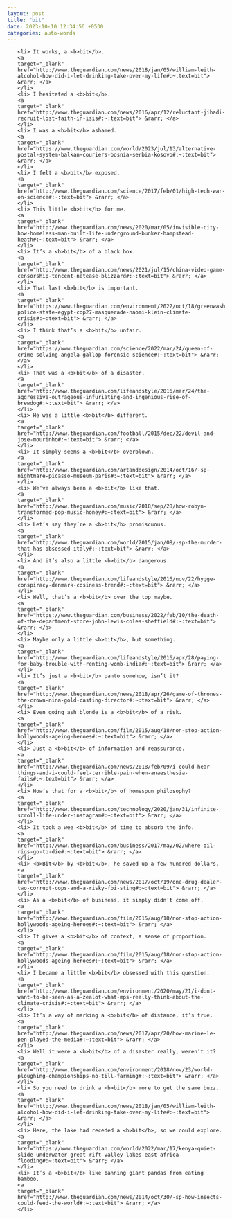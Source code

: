 ```yaml
---
layout: post
title: "bit"
date: 2023-10-10 12:34:56 +0530
categories: auto-words
---
```

<ol>

    <li> It works, a <b>bit</b>.
    <a 
    target="_blank" 
    href="http://www.theguardian.com/news/2018/jan/05/william-leith-alcohol-how-did-i-let-drinking-take-over-my-life#:~:text=bit"> &rarr; </a>
    </li>
    <li> I hesitated a <b>bit</b>.
    <a 
    target="_blank" 
    href="http://www.theguardian.com/news/2016/apr/12/reluctant-jihadi-recruit-lost-faith-in-isis#:~:text=bit"> &rarr; </a>
    </li>
    <li> I was a <b>bit</b> ashamed.
    <a 
    target="_blank" 
    href="https://www.theguardian.com/world/2023/jul/13/alternative-postal-system-balkan-couriers-bosnia-serbia-kosovo#:~:text=bit"> &rarr; </a>
    </li>
    <li> I felt a <b>bit</b> exposed.
    <a 
    target="_blank" 
    href="http://www.theguardian.com/science/2017/feb/01/high-tech-war-on-science#:~:text=bit"> &rarr; </a>
    </li>
    <li> This little <b>bit</b> for me.
    <a 
    target="_blank" 
    href="http://www.theguardian.com/news/2020/mar/05/invisible-city-how-homeless-man-built-life-underground-bunker-hampstead-heath#:~:text=bit"> &rarr; </a>
    </li>
    <li> It’s a <b>bit</b> of a black box.
    <a 
    target="_blank" 
    href="http://www.theguardian.com/news/2021/jul/15/china-video-game-censorship-tencent-netease-blizzard#:~:text=bit"> &rarr; </a>
    </li>
    <li> That last <b>bit</b> is important.
    <a 
    target="_blank" 
    href="https://www.theguardian.com/environment/2022/oct/18/greenwashing-police-state-egypt-cop27-masquerade-naomi-klein-climate-crisis#:~:text=bit"> &rarr; </a>
    </li>
    <li> I think that’s a <b>bit</b> unfair.
    <a 
    target="_blank" 
    href="https://www.theguardian.com/science/2022/mar/24/queen-of-crime-solving-angela-gallop-forensic-science#:~:text=bit"> &rarr; </a>
    </li>
    <li> That was a <b>bit</b> of a disaster.
    <a 
    target="_blank" 
    href="http://www.theguardian.com/lifeandstyle/2016/mar/24/the-aggressive-outrageous-infuriating-and-ingenious-rise-of-brewdog#:~:text=bit"> &rarr; </a>
    </li>
    <li> He was a little <b>bit</b> different.
    <a 
    target="_blank" 
    href="http://www.theguardian.com/football/2015/dec/22/devil-and-jose-mourinho#:~:text=bit"> &rarr; </a>
    </li>
    <li> It simply seems a <b>bit</b> overblown.
    <a 
    target="_blank" 
    href="http://www.theguardian.com/artanddesign/2014/oct/16/-sp-nightmare-picasso-museum-paris#:~:text=bit"> &rarr; </a>
    </li>
    <li> We’ve always been a <b>bit</b> like that.
    <a 
    target="_blank" 
    href="http://www.theguardian.com/music/2018/sep/28/how-robyn-transformed-pop-music-honey#:~:text=bit"> &rarr; </a>
    </li>
    <li> Let’s say they’re a <b>bit</b> promiscuous.
    <a 
    target="_blank" 
    href="http://www.theguardian.com/world/2015/jan/08/-sp-the-murder-that-has-obsessed-italy#:~:text=bit"> &rarr; </a>
    </li>
    <li> And it’s also a little <b>bit</b> dangerous.
    <a 
    target="_blank" 
    href="http://www.theguardian.com/lifeandstyle/2016/nov/22/hygge-conspiracy-denmark-cosiness-trend#:~:text=bit"> &rarr; </a>
    </li>
    <li> Well, that’s a <b>bit</b> over the top maybe.
    <a 
    target="_blank" 
    href="https://www.theguardian.com/business/2022/feb/10/the-death-of-the-department-store-john-lewis-coles-sheffield#:~:text=bit"> &rarr; </a>
    </li>
    <li> Maybe only a little <b>bit</b>, but something.
    <a 
    target="_blank" 
    href="http://www.theguardian.com/lifeandstyle/2016/apr/28/paying-for-baby-trouble-with-renting-womb-india#:~:text=bit"> &rarr; </a>
    </li>
    <li> It’s just a <b>bit</b> panto somehow, isn’t it?
    <a 
    target="_blank" 
    href="http://www.theguardian.com/news/2018/apr/26/game-of-thrones-the-crown-nina-gold-casting-director#:~:text=bit"> &rarr; </a>
    </li>
    <li> Even going ash blonde is a <b>bit</b> of a risk.
    <a 
    target="_blank" 
    href="http://www.theguardian.com/film/2015/aug/18/non-stop-action-hollywoods-ageing-heroes#:~:text=bit"> &rarr; </a>
    </li>
    <li> Just a <b>bit</b> of information and reassurance.
    <a 
    target="_blank" 
    href="http://www.theguardian.com/news/2018/feb/09/i-could-hear-things-and-i-could-feel-terrible-pain-when-anaesthesia-fails#:~:text=bit"> &rarr; </a>
    </li>
    <li> How’s that for a <b>bit</b> of homespun philosophy?
    <a 
    target="_blank" 
    href="http://www.theguardian.com/technology/2020/jan/31/infinite-scroll-life-under-instagram#:~:text=bit"> &rarr; </a>
    </li>
    <li> It took a wee <b>bit</b> of time to absorb the info.
    <a 
    target="_blank" 
    href="http://www.theguardian.com/business/2017/may/02/where-oil-rigs-go-to-die#:~:text=bit"> &rarr; </a>
    </li>
    <li> <b>Bit</b> by <b>bit</b>, he saved up a few hundred dollars.
    <a 
    target="_blank" 
    href="http://www.theguardian.com/news/2017/oct/19/one-drug-dealer-two-corrupt-cops-and-a-risky-fbi-sting#:~:text=bit"> &rarr; </a>
    </li>
    <li> As a <b>bit</b> of business, it simply didn’t come off.
    <a 
    target="_blank" 
    href="http://www.theguardian.com/film/2015/aug/18/non-stop-action-hollywoods-ageing-heroes#:~:text=bit"> &rarr; </a>
    </li>
    <li> It gives a <b>bit</b> of context, a sense of proportion.
    <a 
    target="_blank" 
    href="http://www.theguardian.com/film/2015/aug/18/non-stop-action-hollywoods-ageing-heroes#:~:text=bit"> &rarr; </a>
    </li>
    <li> I became a little <b>bit</b> obsessed with this question.
    <a 
    target="_blank" 
    href="http://www.theguardian.com/environment/2020/may/21/i-dont-want-to-be-seen-as-a-zealot-what-mps-really-think-about-the-climate-crisis#:~:text=bit"> &rarr; </a>
    </li>
    <li> It’s a way of marking a <b>bit</b> of distance, it’s true.
    <a 
    target="_blank" 
    href="http://www.theguardian.com/news/2017/apr/20/how-marine-le-pen-played-the-media#:~:text=bit"> &rarr; </a>
    </li>
    <li> Well it were a <b>bit</b> of a disaster really, weren’t it?
    <a 
    target="_blank" 
    href="http://www.theguardian.com/environment/2018/nov/23/world-ploughing-championships-no-till-farming#:~:text=bit"> &rarr; </a>
    </li>
    <li> So you need to drink a <b>bit</b> more to get the same buzz.
    <a 
    target="_blank" 
    href="http://www.theguardian.com/news/2018/jan/05/william-leith-alcohol-how-did-i-let-drinking-take-over-my-life#:~:text=bit"> &rarr; </a>
    </li>
    <li> Here, the lake had receded a <b>bit</b>, so we could explore.
    <a 
    target="_blank" 
    href="https://www.theguardian.com/world/2022/mar/17/kenya-quiet-slide-underwater-great-rift-valley-lakes-east-africa-flooding#:~:text=bit"> &rarr; </a>
    </li>
    <li> It’s a <b>bit</b> like banning giant pandas from eating bamboo.
    <a 
    target="_blank" 
    href="http://www.theguardian.com/news/2014/oct/30/-sp-how-insects-could-feed-the-world#:~:text=bit"> &rarr; </a>
    </li>